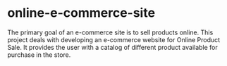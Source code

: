 # online-e-commerce-site
The primary goal of an e-commerce site is to sell products online. This project deals with developing an e-commerce website for Online Product Sale. It provides the user with a catalog of different product available for purchase in the store.
